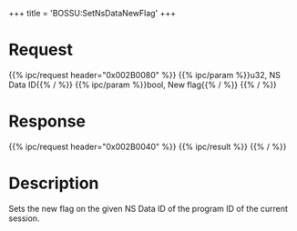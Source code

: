 +++
title = 'BOSSU:SetNsDataNewFlag'
+++

# Request

{{% ipc/request header="0x002B0080" %}}
{{% ipc/param %}}u32, NS Data ID{{% / %}}
{{% ipc/param %}}bool, New flag{{% / %}}
{{% / %}}

# Response

{{% ipc/request header="0x002B0040" %}}
{{% ipc/result %}}
{{% / %}}

# Description

Sets the new flag on the given NS Data ID of the program ID of the current session.
